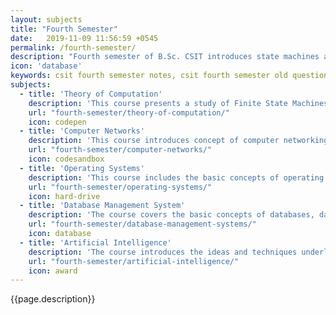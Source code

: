 ```yaml
---
layout: subjects
title: "Fourth Semester"
date:   2019-11-09 11:56:59 +0545
permalink: /fourth-semester/
description: "Fourth semester of B.Sc. CSIT introduces state machines and their languages, concept of the computer networks and operating systems, foundation of database management system and glimpse of underlying principles of artificial intelligence."
icon: 'database'
keywords: csit fourth semester notes, csit fourth semester old question, csit fourth semester syllabus, csit fourth semester microsyllabus, csit fourth semester old question solutions
subjects:
  - title: 'Theory of Computation'
    description: 'This course presents a study of Finite State Machines and their languages. It covers the details of finite state automata, regular expressions, context free grammars.'
    url: "fourth-semester/theory-of-computation/"
    icon: codepen
  - title: 'Computer Networks'
    description: 'This course introduces concept of computer networking and discuss the different layers of networking model.'
    url: "fourth-semester/computer-networks/"
    icon: codesandbox
  - title: 'Operating Systems'
    description: 'This course includes the basic concepts of operating system components. It consists of process management, deadlocks and process synchronization, memory management techniques.'
    url: "fourth-semester/operating-systems/"
    icon: hard-drive
  - title: 'Database Management System'
    description: 'The course covers the basic concepts of databases, database system concepts and architecture, data modeling using ER diagram, relational model, SQL, relational algebra and calculus, normalization, transaction processing, concurrency control, and database recovery.'
    url: "fourth-semester/database-management-systems/"
    icon: database
  - title: 'Artificial Intelligence'
    description: 'The course introduces the ideas and techniques underlying the principles and design of artificial intelligent systems.'
    url: "fourth-semester/artificial-intelligence/"
    icon: award
---
```

{{page.description}}